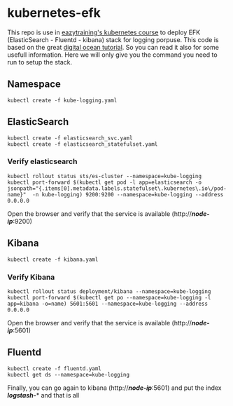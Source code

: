# kubernetes-efk
This repo is use in [eazytraining's kubernetes course](https://eazytraining.fr/cours/kubernetes-les-bases-pour-devops) to deploy EFK (ElasticSearch - Fluentd - kibana) stack for logging porpuse.
This code is based on the great [digital ocean tutorial](https://www.digitalocean.com/community/tutorials/how-to-set-up-an-elasticsearch-fluentd-and-kibana-efk-logging-stack-on-kubernetes). So you can read it also for some usefull information.
Here we will only give you the command you need to run to setup the stack.
## Namespace

    kubectl create -f kube-logging.yaml

## ElasticSearch

    kubectl create -f elasticsearch_svc.yaml
    kubectl create -f elasticsearch_statefulset.yaml
    
### Verify elasticsearch

    kubectl rollout status sts/es-cluster --namespace=kube-logging
    kubectl port-forward $(kubectl get pod -l app=elasticsearch -o jsonpath="{.items[0].metadata.labels.statefulset\.kubernetes\.io\/pod-name}"  -n kube-logging) 9200:9200 --namespace=kube-logging --address 0.0.0.0
  
Open the browser and verify that the service is available (http://***node-ip***:9200)

## Kibana

    kubectl create -f kibana.yaml
    
### Verify Kibana

    kubectl rollout status deployment/kibana --namespace=kube-logging
    kubectl port-forward $(kubectl get po --namespace=kube-logging -l app=kibana -o=name) 5601:5601 --namespace=kube-logging --address 0.0.0.0
    
Open the browser and verify that the service is available (http://***node-ip***:5601)

## Fluentd

    kubectl create -f fluentd.yaml
    kubectl get ds --namespace=kube-logging
  
Finally, you can go again to kibana (http://***node-ip***:5601)  and put the index ***logstash-**** and that is all
